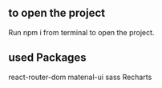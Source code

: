 ## to open the project

Run npm i from terminal to open the project.


## used Packages

react-router-dom
materıal-ui
sass
Recharts
